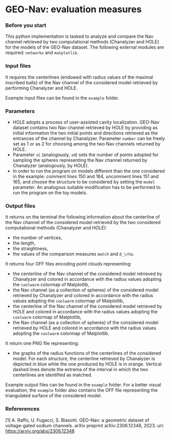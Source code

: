 # GEO-Nav: evaluation measures


### Before you start
This python implementation is tasked to analyze and compare the Nav channel retrieved by two computational methods (Chanalyzer and HOLE) for the models of the GEO-Nav dataset. The following external modules are required: `networkx` and `matplotlib`.

### Input files
It requires the centerlines (endowed with radius values of the maximal inscribed balls) of the Nav channel of the considered model retrieved by performing Chanalyzer and HOLE.

Example input files can be found in the `example` folder.

### Parameters
- HOLE adopts a process of user-assisted cavity localization. GEO-Nav dataset contains two Nav channel retrieved by HOLE by providing as initial information the two initial points and directions retrieved as the entrances of the channel by Chanalyzer. Parameter `number` can be freely set as 1 or as 2 for choosing among the two Nav channels returned by HOLE.
- Parameter `sC` (analogously, `sH`) sets the number of points adopted for sampling the spheres representing the Nav channel returned by Chanalyzer (analogously, by HOLE).
- In order to run the program on models different than the one considered in the example: comment lines 150 and 164, uncomment lines 151 and 165, and choose the structure to be considered by setting the `model` parameter. An analogous suitable modification has to be performed to run the program on the toy models.  


### Output files
It returns on the terminal the following information about the centerline of the Nav channel of the considered model retrieved by the two considered computational methods (Chanalyzer and HOLE):
- the number of vertices,
- the length,
- the straightness,
- the values of the comparison measures `match` and `d_\rho`.

It returns four OFF files encoding point clouds representing:
- the centerline of the Nav channel of the considered model retrieved by Chanalyzer and colored in accordance with the radius values adopting the `coolwarm` colormap of Matplotlib,
- the Nav channel (as a collection of spheres) of the considered model retrieved by Chanalyzer and colored in accordance with the radius values adopting the `coolwarm` colormap of Matplotlib,
- the centerline of the Nav channel of the considered model retrieved by HOLE and colored in accordance with the radius values adopting the `coolwarm` colormap of Matplotlib,
- the Nav channel (as a collection of spheres) of the considered model retrieved by HOLE and colored in accordance with the radius values adopting the `coolwarm` colormap of Matplotlib.

It return one PNG file representing:
- the graphs of the radius functions of the centerlines of the considered model. For each structure, the centerline retrieved by Chanalyzer is depicted in blue while the one produced by HOLE is in orange. Vertical dashed lines denote the extrema of the interval in which the two centerlines are identified as matched.

Example output files can be found in the `example` folder.
For a better visual evaluation, the `example` folder also contains the OFF file representing the triangulated surface of the considered model.

### Refererences
[1] A. Raffo, U. Fugacci, S. Biasotti. GEO-Nav: a geometric dataset of voltage-gated sodium channels. arXiv preprint arXiv:2306.12348, 2023. url: https://arxiv.org/abs/2306.12348
